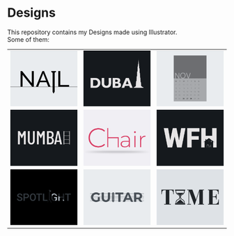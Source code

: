 # Designs
This repository contains my Designs made using Illustrator.<br>
Some of them:<br>
<table>
<tr><td><img src="./2020-11/png/24.11.2020.png"></td><td><img src="./2020-12/png/14.12.2020.png"></td><td><img src="./2020-11/png/26.11.2020.png"></td></tr>
<tr><td><img src="./2020-12/png/27.12.2020.png"></td><td><img src="./2020-11/png/17.11.2020.png"></td><td><img src="./2021-01/png/05.01.2021.png"></td></tr>
<tr><td><img src="./2020-11/png/21.11.2020.png"></td><td><img src="./2020-12/png/02.12.2020.png"></td><td><img src="./2020-11/png/16.11.2020.png"></td></tr>
</table>
